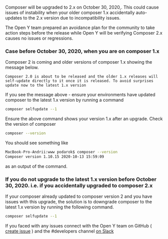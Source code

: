 Composer will be upgraded to 2.x on October 30, 2020,. This could cause issues of instability when your older composer 1.x accidentally auto-updates to the 2.x version due to incompatibility issues.

The Open Y team prepared an avoidance plan for the community to take action steps before the release while Open Y will be verifying Composer 2.x causes no issues or regressions.


### Case before October 30, 2020, when you are on composer 1.x

Composer 2 is coming and older versions of composer 1.x showing the message below. 

```
Composer 2.0 is about to be released and the older 1.x releases will self-update directly to it once it is released. To avoid surprises update now to the latest 1.x version
```

If you see the message above - ensure your environments have updated composer to the latest 1.x version by running a command
```sh
composer selfupdate --1
```
Ensure the above command shows your version 1.x after an upgrade.
Check the version of composer
```sh
composer --version
```
You should see something like
```sh
MacBook-Pro-Andrii:www podarok$ composer --version
Composer version 1.10.15 2020-10-13 15:59:09
```
as an output of the command.

### If you do not upgrade to the latest 1.x version before October 30, 2020. i.e. if you accidentally upgraded to composer 2.x

If your composer already updated to composer version 2 and you have issues with this upgrade, the solution is to downgrade composer to the latest  1.x version by running the following command.
```sh
composer selfupdate --1
```

If you faced with any issues connect with the Open Y team on GitHub ( [create issue](https://github.com/ymcatwincities/openy/issues/new) ) and the #developers channel [on Slack](https://openy.org/contact) 